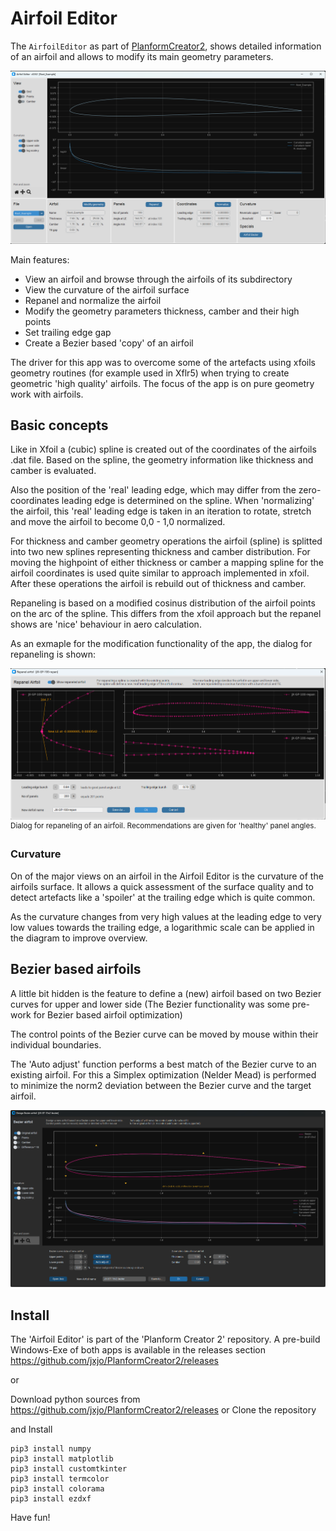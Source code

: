 # Airfoil Editor


The `AirfoilEditor` as part of [PlanformCreator2](README.md), shows detailed information of an airfoil and allows to modify its main geometry parameters. 

![PC2](images/AirfoilEditor_App.png "Screenshot of the AirfoilEditor ")

Main features: 

* View an airfoil and browse through the airfoils of its subdirectory
* View the curvature of the airfoil surface
* Repanel and normalize the airfoil
* Modify the geometry parameters thickness, camber and their high points 
* Set trailing edge gap  
* Create a Bezier based 'copy' of an airfoil 

The driver for this app was to overcome some of the artefacts using xfoils geometry routines (for example used in Xflr5) when trying to create geometric 'high quality' airfoils. The focus of the app is on pure geometry work with airfoils. 

## Basic concepts

Like in Xfoil a (cubic) spline is created out of the coordinates of the airfoils .dat file. Based on the spline, the geometry information like thickness and camber is evaluated.

Also the position of the 'real' leading edge, which may differ from the zero-coordinates leading edge is determined on the spline. When 'normalizing' the airfoil, this 'real' leading edge is taken in an iteration to rotate, stretch and move the airfoil to become 0,0 - 1,0 normalized.

For thickness and camber geometry operations the airfoil (spline) is splitted into two new splines representing thickness and camber distribution. For moving the highpoint of either thickness or camber a mapping spline for the airfoil coordinates is used quite similar to approach implemented in xfoil. After these operations the airfoil is rebuild out of thickness and camber. 

Repaneling is based on a modified cosinus distribution of the airfoil points on the arc of the spline. This differs from the xfoil approach but the repanel shows are 'nice' behaviour in aero calculation. 

As an exmaple for the modification functionality of the app, the dialog for repaneling is shown:  

![PC2](images/AirfoilEditor_Repanel.png "Screenshot of Repaneling within AirfoilEditor")
<sup>Dialog for repaneling of an airfoil. Recommendations are given for 'healthy' panel angles.  </sup>
</p>

### Curvature 

On of the major views on an airfoil in the Airfoil Editor is the curvature of the airfoils surface. It allows a quick assessment of the surface quality and to detect artefacts like a 'spoiler' at the trailing edge which is quite common. 

As the curvature changes from very high values at the leading edge to very low values towards the trailing edge, a logarithmic scale can be applied in the diagram to improve overview.  


## Bezier based airfoils 

A little bit hidden is the feature to define a (new) airfoil based on two Bezier curves for upper and lower side (The Bezier functionality was some pre-work for Bezier based airfoil optimization)  

The control points of the Bezier curve can be moved by mouse within their individual boundaries. 

The 'Auto adjust' function performs a best match of the Bezier curve to an existing airfoil. For this a Simplex optimization (Nelder Mead) is performed to minimize the norm2 deviation between the Bezier curve and the target airfoil. 


![PC2](images/AirfoilEditor_bezier.png "Screenshot of Bezier curve definition")


##  Install

The 'Airfoil Editor' is part of the 'Planform Creator 2' repository. 
A pre-build Windows-Exe of both apps is available in the releases section https://github.com/jxjo/PlanformCreator2/releases  

or 

Download python sources from https://github.com/jxjo/PlanformCreator2/releases or Clone the repository 

and Install 

```
pip3 install numpy
pip3 install matplotlib
pip3 install customtkinter
pip3 install termcolor
pip3 install colorama
pip3 install ezdxf
```

 
Have fun!
